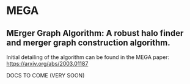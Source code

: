 # MEGA
## MErger Graph Algorithm: A robust halo finder and merger graph construction algorithm. 

Initial detailing of the algorithm can be found in the MEGA paper: https://arxiv.org/abs/2003.01187

DOCS TO COME (VERY SOON)
